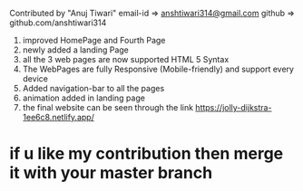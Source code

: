 Contributed by "Anuj Tiwari"
email-id => anshtiwari314@gmail.com
github => github.com/anshtiwari314


1. improved HomePage and Fourth Page
2. newly added a landing Page
3. all the 3 web pages are now supported HTML 5 Syntax
4. The WebPages are fully Responsive (Mobile-friendly) and support every device
5. Added navigation-bar to all the pages
6. animation added in landing page
7. the final website can be seen through the link  https://jolly-dijkstra-1ee6c8.netlify.app/


# if u like my contribution then merge it with your master branch
  
